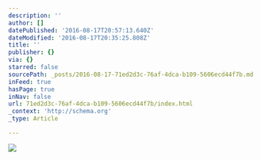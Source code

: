 ```yaml
---
description: ''
author: []
datePublished: '2016-08-17T20:57:13.640Z'
dateModified: '2016-08-17T20:35:25.808Z'
title: ''
publisher: {}
via: {}
starred: false
sourcePath: _posts/2016-08-17-71ed2d3c-76af-4dca-b109-5606ecd44f7b.md
inFeed: true
hasPage: true
inNav: false
url: 71ed2d3c-76af-4dca-b109-5606ecd44f7b/index.html
_context: 'http://schema.org'
_type: Article

---
```

![](https://the-grid-user-content.s3-us-west-2.amazonaws.com/f39255fa-7ce5-41cb-9de1-100a2bc51272.jpg)